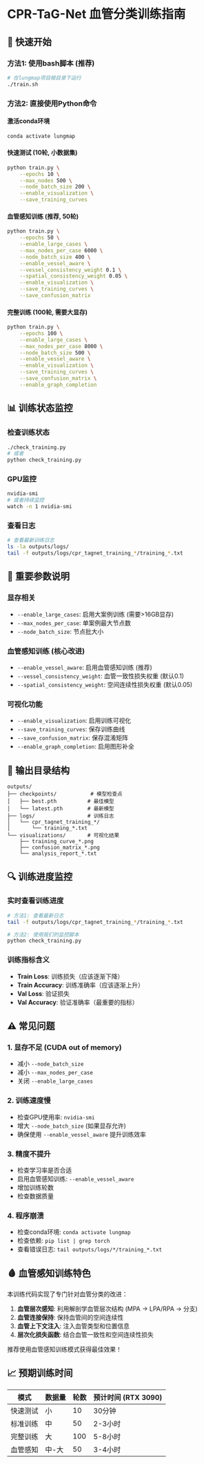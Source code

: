 # CPR-TaG-Net 血管分类训练指南

## 🚀 快速开始

### 方法1: 使用bash脚本 (推荐)
```bash
# 在lungmap项目根目录下运行
./train.sh
```

### 方法2: 直接使用Python命令

#### 激活conda环境
```bash
conda activate lungmap
```

#### 快速测试 (10轮, 小数据集)
```bash
python train.py \
    --epochs 10 \
    --max_nodes 500 \
    --node_batch_size 200 \
    --enable_visualization \
    --save_training_curves
```

#### 血管感知训练 (推荐, 50轮)
```bash
python train.py \
    --epochs 50 \
    --enable_large_cases \
    --max_nodes_per_case 6000 \
    --node_batch_size 400 \
    --enable_vessel_aware \
    --vessel_consistency_weight 0.1 \
    --spatial_consistency_weight 0.05 \
    --enable_visualization \
    --save_training_curves \
    --save_confusion_matrix
```

#### 完整训练 (100轮, 需要大显存)
```bash
python train.py \
    --epochs 100 \
    --enable_large_cases \
    --max_nodes_per_case 8000 \
    --node_batch_size 500 \
    --enable_vessel_aware \
    --enable_visualization \
    --save_training_curves \
    --save_confusion_matrix \
    --enable_graph_completion
```

## 📊 训练状态监控

### 检查训练状态
```bash
./check_training.py
# 或者
python check_training.py
```

### GPU监控
```bash
nvidia-smi
# 或者持续监控
watch -n 1 nvidia-smi
```

### 查看日志
```bash
# 查看最新训练日志
ls -la outputs/logs/
tail -f outputs/logs/cpr_tagnet_training_*/training_*.txt
```

## 🔧 重要参数说明

### 显存相关
- `--enable_large_cases`: 启用大案例训练 (需要>16GB显存)
- `--max_nodes_per_case`: 单案例最大节点数
- `--node_batch_size`: 节点批大小

### 血管感知训练 (核心改进)
- `--enable_vessel_aware`: 启用血管感知训练 (推荐)
- `--vessel_consistency_weight`: 血管一致性损失权重 (默认0.1)
- `--spatial_consistency_weight`: 空间连续性损失权重 (默认0.05)

### 可视化功能
- `--enable_visualization`: 启用训练可视化
- `--save_training_curves`: 保存训练曲线
- `--save_confusion_matrix`: 保存混淆矩阵
- `--enable_graph_completion`: 启用图形补全

## 📁 输出目录结构

```
outputs/
├── checkpoints/           # 模型检查点
│   ├── best.pth          # 最佳模型
│   └── latest.pth        # 最新模型
├── logs/                 # 训练日志
│   └── cpr_tagnet_training_*/
│       └── training_*.txt
└── visualizations/       # 可视化结果
    ├── training_curve_*.png
    ├── confusion_matrix_*.png
    └── analysis_report_*.txt
```

## 🔍 训练进度监控

### 实时查看训练进度
```bash
# 方法1: 查看最新日志
tail -f outputs/logs/cpr_tagnet_training_*/training_*.txt

# 方法2: 使用我们的监控脚本
python check_training.py
```

### 训练指标含义
- **Train Loss**: 训练损失（应该逐渐下降）
- **Train Accuracy**: 训练准确率（应该逐渐上升）
- **Val Loss**: 验证损失
- **Val Accuracy**: 验证准确率（最重要的指标）

## ⚠️ 常见问题

### 1. 显存不足 (CUDA out of memory)
- 减小 `--node_batch_size`
- 减小 `--max_nodes_per_case`
- 关闭 `--enable_large_cases`

### 2. 训练速度慢
- 检查GPU使用率: `nvidia-smi`
- 增大 `--node_batch_size` (如果显存允许)
- 确保使用 `--enable_vessel_aware` 提升训练效率

### 3. 精度不提升
- 检查学习率是否合适
- 启用血管感知训练: `--enable_vessel_aware`
- 增加训练轮数
- 检查数据质量

### 4. 程序崩溃
- 检查conda环境: `conda activate lungmap`
- 检查依赖: `pip list | grep torch`
- 查看错误日志: `tail outputs/logs/*/training_*.txt`

## 🩸 血管感知训练特色

本训练代码实现了专门针对血管分类的改进：

1. **血管层次感知**: 利用解剖学血管层次结构 (MPA → LPA/RPA → 分支)
2. **血管连接保持**: 保持血管间的空间连续性
3. **血管上下文注入**: 注入血管类型和位置信息
4. **层次化损失函数**: 结合血管一致性和空间连续性损失

推荐使用血管感知训练模式获得最佳效果！

## 📈 预期训练时间

| 模式 | 数据量 | 轮数 | 预计时间 (RTX 3090) |
|------|--------|------|-------------------|
| 快速测试 | 小 | 10 | 30分钟 |
| 标准训练 | 中 | 50 | 2-3小时 |
| 完整训练 | 大 | 100 | 5-8小时 |
| 血管感知 | 中-大 | 50 | 3-4小时 |
